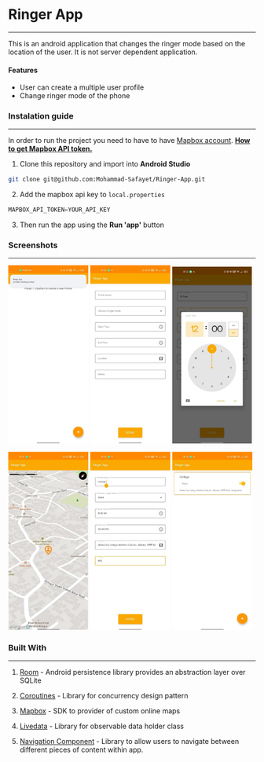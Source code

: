 # Ringer App

---



This is an android application that changes the ringer mode based on the location of the user. It is not server dependent application. 

#### Features

- User can create a multiple user profile 
- Change ringer mode of the phone
  
  

### Instalation guide

---



In order to run the project you need to have to have [Mapbox account](https://www.mapbox.com/). **[How to get Mapbox API token.](https://docs.mapbox.com/help/tutorials/get-started-tokens-api/)** 



1. Clone this repository and import into **Android Studio**

```bash
git clone git@github.com:Mohammad-Safayet/Ringer-App.git
```

2. Add the mapbox api key to ```local.properties```

```kotlin
MAPBOX_API_TOKEN=YOUR_API_KEY
```

3. Then run the app using the **Run 'app'** button
   
   

### Screenshots

---





<img title="" src="https://github.com/Mohammad-Safayet/Ringer-App/blob/main/screenshots/landing_page_empty.jpg" alt="Landing Page Empty" width="163"> <img title="" src="https://github.com/Mohammad-Safayet/Ringer-App/blob/main/screenshots/profile_input_page.jpg" alt="Profile input page" width="163"> <img title="" src="https://github.com/Mohammad-Safayet/Ringer-App/blob/main/screenshots/clock_dialog.jpg" alt="" width="162">

<img title="" src="https://github.com/Mohammad-Safayet/Ringer-App/blob/main/screenshots/map_page.jpg" alt="" width="163"> <img title="" src="https://github.com/Mohammad-Safayet/Ringer-App/blob/main/screenshots/profile_input_page_filled.jpg" alt="" width="163"> <img title="" src="https://github.com/Mohammad-Safayet/Ringer-App/blob/main/screenshots/landing_page_with_profile.jpg" alt="" width="163">



### Built With

---

1. [Room](https://developer.android.com/jetpack/androidx/releases/room) - Android persistence library provides an abstraction layer over SQLite

2. [Coroutines](https://developer.android.com/kotlin/coroutines?gclsrc=ds&gclsrc=ds) - Library for concurrency design pattern

3. [Mapbox](https://www.mapbox.com/) - SDK to provider of custom online maps

4. [Livedata](https://developer.android.com/topic/libraries/architecture/livedata) - Library for observable data holder class

5. [Navigation Component](https://developer.android.com/guide/navigation?gclsrc=ds&gclsrc=ds) - Library to allow users to navigate between different pieces of content within app.
